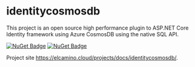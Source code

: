 # identitycosmosdb

This project is an open source high performance plugin to ASP.NET Core Identity framework using Azure CosmosDB using the native SQL API. 

[![NuGet Badge](https://buildstats.info/nuget/ElCamino.AspNetCore.Identity.DocumentDB)](https://www.nuget.org/packages/ElCamino.AspNetCore.Identity.DocumentDB/)
[![NuGet Badge](https://buildstats.info/nuget/ElCamino.AspNetCore.Identity.CosmosDB)](https://www.nuget.org/packages/ElCamino.AspNetCore.Identity.CosmosDB/)

Project site https://elcamino.cloud/projects/docs/identitycosmosdb/.
